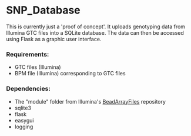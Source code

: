 # SNP_Database

This is currently just a 'proof of concept'. It uploads genotyping data from Illumina GTC files into a SQLite database. The data can then be accessed using Flask as a graphic user interface.

### Requirements:

- GTC files (Illumina)
- BPM file (Illumina) corresponding to GTC files

### Dependencies:

- The "module" folder from Illumina's [BeadArrayFiles](https://github.com/Illumina/BeadArrayFiles) repository
- sqlite3
- flask
- easygui
- logging

